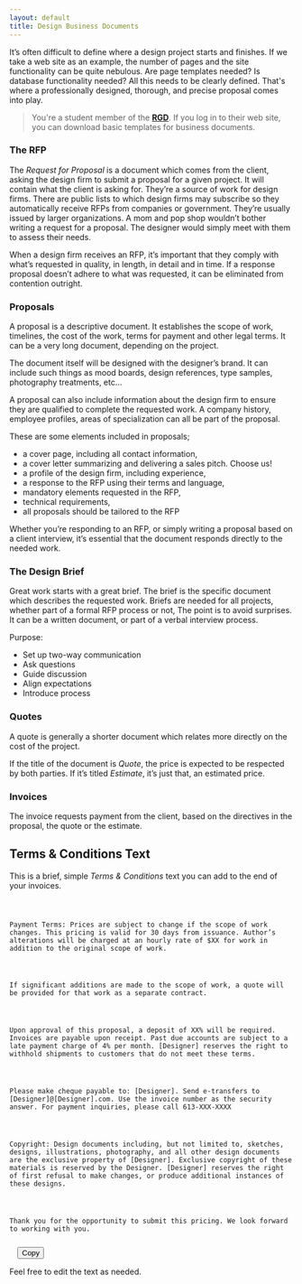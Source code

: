 ```yaml
---
layout: default
title: Design Business Documents
---
```

It’s often difficult to define where a design project starts and finishes. If we take a web site as an example, the number of pages and the site functionality can be quite nebulous. Are page templates needed? Is database functionality needed? All this needs to be clearly defined. That's where a professionally designed, thorough, and precise proposal comes into play.

> You're a student member of the [**RGD**](https://rgd.ca). If you log in to their web site, you can download basic templates for business documents.

### The RFP

The *Request for Proposal* is a document which comes from the client, asking the design firm to submit a proposal for a given project. It will contain what the client is asking for. They’re a source of work for design firms. There are public lists to which design firms may subscribe so they automatically receive RFPs from companies or government. They’re usually issued by larger organizations. A mom and pop shop wouldn’t bother writing a request for a proposal. The designer would simply meet with them to assess their needs.

When a design firm receives an RFP, it’s important that they comply with what’s requested in quality, in length, in detail and in time. If a response proposal doesn’t adhere to what was requested, it can be eliminated from contention outright.

### Proposals

A proposal is a descriptive document. It establishes the scope of work, timelines, the cost of the work, terms for payment and other legal terms. It can be a very long document, depending on the project.

The document itself will be designed with the designer’s brand. It can include such things as mood boards, design references, type samples, photography treatments, etc…

A proposal can also include information about the design firm to ensure they are qualified to complete the requested work. A company history, employee profiles, areas of specialization can all be part of the proposal.

These are some elements included in proposals;

- a cover page, including all contact information,
- a cover letter summarizing and delivering a sales pitch. Choose us!
- a profile of the design firm, including experience,
- a response to the RFP using their terms and language,
- mandatory elements requested in the RFP,
- technical requirements,
- all proposals should be tailored to the RFP

Whether you’re responding to an RFP, or simply writing a proposal based on a client interview, it’s essential that the document responds directly to the needed work.

### The Design Brief

Great work starts with a great brief. The brief is the specific document which describes the requested work. Briefs are needed for all projects, whether part of a formal RFP process or not, The point is to avoid surprises. It can be a written document, or part of a verbal interview process.

Purpose:

- Set up two-way communication
- Ask questions
- Guide discussion
- Align expectations
- Introduce process

### Quotes

A quote is generally a shorter document which relates more directly on the cost of the project.

If the title of the document is *Quote*, the price is expected to be respected by both parties. If it’s titled *Estimate*, it’s just that, an estimated price.

### Invoices

The invoice requests payment from the client, based on the directives in the proposal, the quote or the estimate.

## Terms & Conditions Text

This is a brief, simple *Terms & Conditions* text you can add to the end of your invoices.

<div class="copy-container">
  <code id="text-to-copy">
<p>
Payment Terms: Prices are subject to change if the scope of work changes. This pricing is valid for 30 days from issuance. Author’s alterations will be charged at an hourly rate of $XX for work in addition to the original scope of work.
</p>
<p>
If significant additions are made to the scope of work, a quote will be provided for that work as a separate contract.
</p>
<p>
Upon approval of this proposal, a deposit of XX% will be required. Invoices are payable upon receipt. Past due accounts are subject to a late payment charge of 4% per month. [Designer] reserves the right to withhold shipments to customers that do not meet these terms.
</p>
<p>
Please make cheque payable to: [Designer]. Send e-transfers to [Designer]@[Designer].com. Use the invoice number as the security answer. For payment inquiries, please call 613-XXX-XXXX
</p>
<p>
Copyright: Design documents including, but not limited to, sketches, designs, illustrations, photography, and all other design documents are the exclusive property of [Designer]. Exclusive copyright of these materials is reserved by the Designer. [Designer] reserves the right of first refusal to make changes, or produce additional instances of these designs.
</p>
<p>
Thank you for the opportunity to submit this pricing. We look forward to working with you.
</p>
  </code>
  <button class="copy-button" onclick="copyText()">Copy</button>
</div>

Feel free to edit the text as needed.
